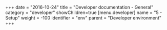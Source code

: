 +++
date = "2016-10-24"
title = "Developer documentation - General"
category = "developer"
showChildren=true
[menu.developer]
  name = "5 - Setup"
  weight = -100
  identifier = "env"
  parent = "Developer environment"
+++
